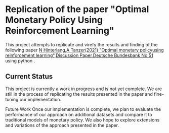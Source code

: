 # Replication of the paper "Optimal Monetary Policy Using Reinforcement Learning"
This project attempts to replicate and virefy the results and finding of the following paper [N Hinterlang,A Tanzer(2021) "Optimal monetary policyusing reinforcement learning",Discussion Paper,Deutsche Bundesbank No 51](https://d-nb.info/1248317343/34) using python .

## Current Status
This project is currently a work in progress and is not yet complete. We are still in the process of replicating the results presented in the paper and fine-tuning our implementation.

Future Work
Once our implementation is complete, we plan to evaluate the performance of our approach on additional datasets and compare it to traditional models of monetary policy. We also hope to explore extensions and variations of the approach presented in the paper.
